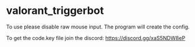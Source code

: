 # valorant_triggerbot
To use please disable raw mouse input.
The program will create the config.

To get the code.key file join the discord: https://discord.gg/xaS5NDW8eP
